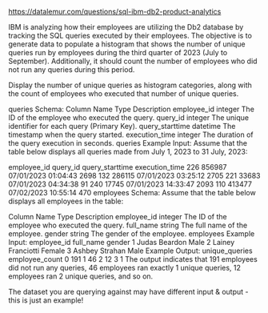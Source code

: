 https://datalemur.com/questions/sql-ibm-db2-product-analytics

IBM is analyzing how their employees are utilizing the Db2 database by tracking the SQL queries executed by their employees. The objective is to generate data to populate a histogram that shows the number of unique queries run by employees during the third quarter of 2023 (July to September). Additionally, it should count the number of employees who did not run any queries during this period.

Display the number of unique queries as histogram categories, along with the count of employees who executed that number of unique queries.

queries Schema:
Column Name	Type	Description
employee_id	integer	The ID of the employee who executed the query.
query_id	integer	The unique identifier for each query (Primary Key).
query_starttime	datetime	The timestamp when the query started.
execution_time	integer	The duration of the query execution in seconds.
queries Example Input:
Assume that the table below displays all queries made from July 1, 2023 to 31 July, 2023:

employee_id	query_id	query_starttime	execution_time
226	856987	07/01/2023 01:04:43	2698
132	286115	07/01/2023 03:25:12	2705
221	33683	07/01/2023 04:34:38	91
240	17745	07/01/2023 14:33:47	2093
110	413477	07/02/2023 10:55:14	470
employees Schema:
Assume that the table below displays all employees in the table:

Column Name	Type	Description
employee_id	integer	The ID of the employee who executed the query.
full_name	string	The full name of the employee.
gender	string	The gender of the employee.
employees Example Input:
employee_id	full_name	gender
1	Judas Beardon	Male
2	Lainey Franciotti	Female
3	Ashbey Strahan	Male
Example Output:
unique_queries	employee_count
0	191
1	46
2	12
3	1
The output indicates that 191 employees did not run any queries, 46 employees ran exactly 1 unique queries, 12 employees ran 2 unique queries, and so on.

The dataset you are querying against may have different input & output - this is just an example!
